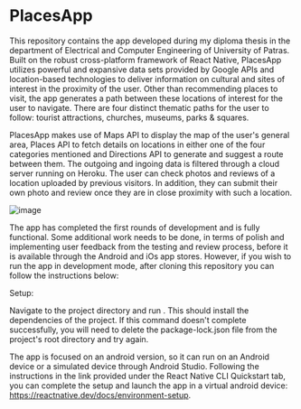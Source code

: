 # PlacesApp
This repository contains the app developed during my diploma thesis in the department of Electrical and Computer Engineering of University of Patras. Built on the robust cross-platform framework of React Native, PlacesApp utilizes powerful and expansive data sets provided by Google APIs and location-based technologies to deliver information on cultural and sites of interest in the proximity of the user. Other than recommending places to visit, the app generates a path between these locations of interest for the user to navigate. There are four distinct thematic paths for the user to follow: tourist attractions, churches, museums, parks & squares. 

PlacesApp makes use of Maps API to display the map of the user's general area, Places API to fetch details on locations in either one of the four categories mentioned and Directions API to generate and suggest a route between them. The outgoing and ingoing data is filtered through a cloud server running on Heroku. The user can check photos and reviews of a location uploaded by previous visitors. In addition, they can submit their own photo and review once they are in close proximity with such a location.

![image](https://user-images.githubusercontent.com/58190713/174788066-83732ea3-d530-4602-a350-c020bbb9c79c.png)



The app has completed the first rounds of development and is fully functional. Some additional work needs to be done, in terms of polish and implementing user feedback from the testing and review process, before it is available through the Android and iOs app stores. However, if you wish to run the app in development mode, after cloning this repository you can follow the instructions below:

Setup:

Navigate to the project directory and run <npm install>. This should install the dependencies of the project. If this command doesn't complete successfully, you will need to delete the package-lock.json file from the project's root directory and try again.

The app is focused on an android version, so it can run on an Android device or a simulated device through Android Studio. Following the instructions in the link provided under the React Native CLI Quickstart tab, you can complete the setup and launch the app in a virtual android device: https://reactnative.dev/docs/environment-setup. 


